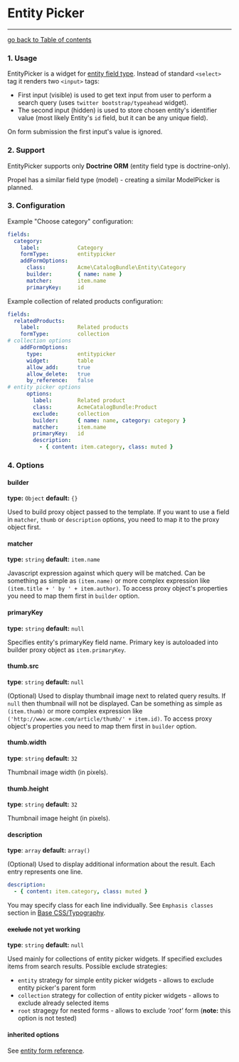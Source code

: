 # Entity Picker
---------------------------------------

[go back to Table of contents][back-to-index]

[back-to-index]: https://github.com/symfony2admingenerator/AdmingeneratorGeneratorBundle/blob/master/Resources/doc/documentation.md#5-form-extensions

### 1. Usage

EntityPicker is a widget for [entity field type](http://symfony.com/doc/current/reference/forms/types/entity.html). Instead of standard `<select>` tag it renders two `<input>` tags:

* First input (visible) is used to get text input from user to perform a search query (uses `twitter bootstrap/typeahead` widget).
* The second input (hidden) is used to store chosen entity's identifier value (most likely Entity's `id` field, but it can be any unique field).

On form submission the first input's value is ignored.

### 2. Support

EntityPicker supports only **Doctrine ORM** (entity field type is doctrine-only).

Propel has a similar field type (model) - creating a similar ModelPicker is planned.

### 3. Configuration

Example "Choose category" configuration:

```yaml
fields:
  category:
    label:            Category
    formType:         entitypicker
    addFormOptions:
      class:          Acme\CatalogBundle\Entity\Category
      builder:        { name: name }
      matcher:        item.name
      primaryKey:     id
```

Example collection of related products configuration:

```yaml
fields:
  relatedProducts:
    label:            Related products          
    formType:         collection
# collection options
    addFormOptions:
      type:           entitypicker
      widget:         table
      allow_add:      true
      allow_delete:   true
      by_reference:   false
# entity picker options
      options:
        label:        Related product
        class:        AcmeCatalogBundle:Product
        exclude:      collection
        builder:      { name: name, category: category }
        matcher:      item.name
        primaryKey:   id
        description:
          - { content: item.category, class: muted }
```

### 4. Options

#### builder

**type:** `Object` **default:** `{}`

Used to build proxy object passed to the template. If you want to use a field in `matcher`, `thumb` or `description` options, you need to map it to the proxy object first.

#### matcher

**type:** `string` **default:** `item.name`

Javascript expression against which query will be matched. Can be something as simple as `(item.name)` or more complex expression like `(item.title + ' by ' + item.author)`. To access proxy object's properties you need to map them first in `builder` option.

#### primaryKey

**type:** `string` **default:** `null`

Specifies entity's primaryKey field name. Primary key is autoloaded into builder proxy object as `item.primaryKey`.

#### thumb.src

**type**: `string` **default:** `null`

(Optional) Used to display thumbnail image next to related query results. If `null` then thumbnail will not be displayed. Can be something as simple as `(item.thumb)` or more complex expression like `('http://www.acme.com/article/thumb/' + item.id)`. To access proxy object's properties you need to map them first in `builder` option.

#### thumb.width

**type**: `string` **default:** `32`

Thumbnail image width (in pixels).

#### thumb.height

**type**: `string` **default:** `32`

Thumbnail image height (in pixels).

#### description

**type**: `array` **default:** `array()`

(Optional) Used to display additional information about the result. Each entry represents one line.

```yaml
description:
  - { content: item.category, class: muted }
```

You may specify class for each line individually. See `Emphasis classes` section in [Base CSS/Typography](http://twitter.github.com/bootstrap/base-css.html#typography).

#### ~~exclude~~ not yet working

**type**: `string` **default:** `null`

Used mainly for collections of entity picker widgets. If specified excludes items from search results. Possible exclude strategies:

* `entity` strategy for simple entity picker widgets - allows to exclude entity picker's parent form
* `collection` strategy for collection of entity picker widgets - allows to exclude already selected items
* `root` stragegy for nested forms - allows to exclude *'root'* form (**note:** this option is not tested)

#### inherited options

See [entity form reference](http://symfony.com/doc/current/reference/forms/types/entity.html#field-options).
